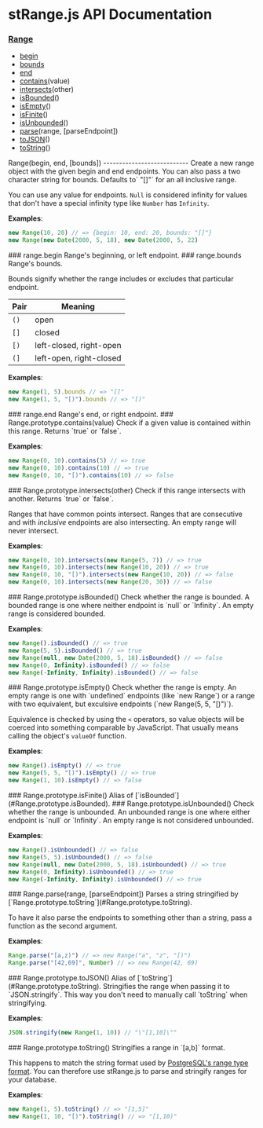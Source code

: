 stRange.js API Documentation
============================
### [Range](#Range)
- [begin](#range.begin)
- [bounds](#range.bounds)
- [end](#range.end)
- [contains](#Range.prototype.contains)(value)
- [intersects](#Range.prototype.intersects)(other)
- [isBounded](#Range.prototype.isBounded)()
- [isEmpty](#Range.prototype.isEmpty)()
- [isFinite](#Range.prototype.isFinite)()
- [isUnbounded](#Range.prototype.isUnbounded)()
- [parse](#Range.parse)(range, [parseEndpoint])
- [toJSON](#Range.prototype.toJSON)()
- [toString](#Range.prototype.toString)()


<a name="Range" />
Range(begin, end, [bounds])
---------------------------
Create a new range object with the given begin and end endpoints.  
You can also pass a two character string for bounds. Defaults to` "[]"` for
an all inclusive range.

You can use any value for endpoints. `Null` is considered infinity for
values that don't have a special infinity type like `Number` has `Infinity`.

**Examples**:
```javascript
new Range(10, 20) // => {begin: 10, end: 20, bounds: "[]"}
new Range(new Date(2000, 5, 18), new Date(2000, 5, 22)
```

<a name="range.begin" />
### range.begin
Range's beginning, or left endpoint.

<a name="range.bounds" />
### range.bounds
Range's bounds.

Bounds signify whether the range includes or excludes that particular
endpoint.

Pair | Meaning
-----|--------
`()` | open
`[]` | closed
`[)` | left-closed, right-open
`(]` | left-open, right-closed

**Examples**:
```javascript
new Range(1, 5).bounds // => "[]"
new Range(1, 5, "[)").bounds // => "[)"
```

<a name="range.end" />
### range.end
Range's end, or right endpoint.

<a name="Range.prototype.contains" />
### Range.prototype.contains(value)
Check if a given value is contained within this range.  
Returns `true` or `false`.

**Examples**:
```javascript
new Range(0, 10).contains(5) // => true
new Range(0, 10).contains(10) // => true
new Range(0, 10, "[)").contains(10) // => false
```

<a name="Range.prototype.intersects" />
### Range.prototype.intersects(other)
Check if this range intersects with another.  
Returns `true` or `false`.

Ranges that have common points intersect. Ranges that are consecutive and
with *inclusive* endpoints are also intersecting. An empty range will never
intersect.

**Examples**:
```javascript
new Range(0, 10).intersects(new Range(5, 7)) // => true
new Range(0, 10).intersects(new Range(10, 20)) // => true
new Range(0, 10, "[)").intersects(new Range(10, 20)) // => false
new Range(0, 10).intersects(new Range(20, 30)) // => false
```

<a name="Range.prototype.isBounded" />
### Range.prototype.isBounded()
Check whether the range is bounded.  
A bounded range is one where neither endpoint is `null` or `Infinity`. An
empty range is considered bounded.

**Examples**:
```javascript
new Range().isBounded() // => true
new Range(5, 5).isBounded() // => true
new Range(null, new Date(2000, 5, 18).isBounded() // => false
new Range(0, Infinity).isBounded() // => false
new Range(-Infinity, Infinity).isBounded() // => false
```

<a name="Range.prototype.isEmpty" />
### Range.prototype.isEmpty()
Check whether the range is empty.  
An empty range is one with `undefined` endpoints (like `new Range`) or
a range with two equivalent, but exculsive endpoints (`new Range(5, 5,
"[)")`).

Equivalence is checked by using the `<` operators, so value objects will be
coerced into something comparable by JavaScript. That usually means calling
the object's `valueOf` function.

**Examples**:
```javascript
new Range().isEmpty() // => true
new Range(5, 5, "[)").isEmpty() // => true
new Range(1, 10).isEmpty() // => false
```

<a name="Range.prototype.isFinite" />
### Range.prototype.isFinite()
Alias of [`isBounded`](#Range.prototype.isBounded).  

<a name="Range.prototype.isUnbounded" />
### Range.prototype.isUnbounded()
Check whether the range is unbounded.  
An unbounded range is one where either endpoint is `null` or `Infinity`. An
empty range is not considered unbounded.

**Examples**:
```javascript
new Range().isUnbounded() // => false
new Range(5, 5).isUnbounded() // => false
new Range(null, new Date(2000, 5, 18).isUnbounded() // => true
new Range(0, Infinity).isUnbounded() // => true
new Range(-Infinity, Infinity).isUnbounded() // => true
```

<a name="Range.parse" />
### Range.parse(range, [parseEndpoint])
Parses a string stringified by
[`Range.prototype.toString`](#Range.prototype.toString).

To have it also parse the endpoints to something other than a string, pass
a function as the second argument.

**Examples**:
```javascript
Range.parse("[a,z)") // => new Range("a", "z", "[)")
Range.parse("[42,69]", Number) // => new Range(42, 69)
```

<a name="Range.prototype.toJSON" />
### Range.prototype.toJSON()
Alias of [`toString`](#Range.prototype.toString).  
Stringifies the range when passing it to `JSON.stringify`.  
This way you don't need to manually call `toString` when stringifying.

**Examples**:
```javascript
JSON.stringify(new Range(1, 10)) // "\"[1,10]\""
```

<a name="Range.prototype.toString" />
### Range.prototype.toString()
Stringifies a range in `[a,b]` format.

This happens to match the string format used by [PostgreSQL's range type
format](http://www.postgresql.org/docs/9.4/static/rangetypes.html). You can
therefore use stRange.js to parse and stringify ranges for your database.

**Examples**:
```javascript
new Range(1, 5).toString() // => "[1,5]"
new Range(1, 10, "[)").toString() // => "[1,10)"
```
